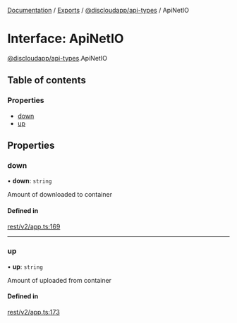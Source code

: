 [Documentation](../README.md) / [Exports](../modules.md) / [@discloudapp/api-types](../modules/discloudapp_api_types.md) / ApiNetIO

# Interface: ApiNetIO

[@discloudapp/api-types](../modules/discloudapp_api_types.md).ApiNetIO

## Table of contents

### Properties

- [down](discloudapp_api_types.ApiNetIO.md#down)
- [up](discloudapp_api_types.ApiNetIO.md#up)

## Properties

### down

• **down**: `string`

Amount of downloaded to container

#### Defined in

[rest/v2/app.ts:169](https://github.com/discloud/discloud.app/blob/62751fe/packages/api-types/rest/v2/app.ts#L169)

___

### up

• **up**: `string`

Amount of uploaded from container

#### Defined in

[rest/v2/app.ts:173](https://github.com/discloud/discloud.app/blob/62751fe/packages/api-types/rest/v2/app.ts#L173)
